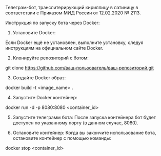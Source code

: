 Телеграм-бот, транслитерирующий кириллицу в латиницу в соответствии с Приказом МИД России от 12.02.2020 № 2113.

Инструкция по запуску бота через Docker:

1. Установите Docker:

Если Docker ещё не установлен, выполните установку, следуя инструкциям на официальном сайте Docker.

2. Клонируйте репозиторий с ботом:

git clone https://github.com/ваш-пользователь/ваш-репозиторий.git

3. Создайте Docker образ:

docker build -t <image_name> .

4. Запустите Docker контейнер:

docker run -d -p 8080:8080 <container_id>

5. Запустите телеграмм бота:
После запуска контейнера бот будет доступен по указанному порту (в данном случае, 8080).

6. Остановите контейнер:
Когда вы закончите использование бота, остановите контейнер с помощью команды:

docker stop <container_id>
